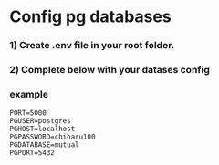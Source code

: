 # Config pg databases

### 1) Create .env file in your root folder.
### 2) Complete below with your datases config

### example
```
PORT=5000
PGUSER=postgres
PGHOST=localhost
PGPASSWORD=chiharu100
PGDATABASE=mutual
PGPORT=5432
```
